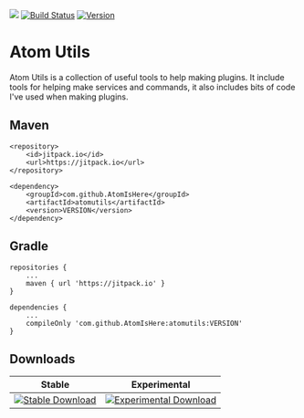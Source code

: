 [![](https://jitci.com/gh/AtomIsHere/atomutils/svg)](https://jitci.com/gh/AtomIsHere/atomutils) [![Build Status](https://travis-ci.org/AtomIsHere/atomutils.svg?branch=master)](https://travis-ci.org/AtomIsHere/atomutils) [![Version](https://img.shields.io/badge/version-1.0.4-brightgreen)]()


# Atom Utils
   <p>Atom Utils is a collection of useful tools to help making plugins. It include tools for helping make services and
   commands, it also includes bits of code I've used when making plugins.</p>

## Maven
    <repository>
        <id>jitpack.io</id>
        <url>https://jitpack.io</url>
    </repository>
    
    <dependency>
        <groupId>com.github.AtomIsHere</groupId>
        <artifactId>atomutils</artifactId>
        <version>VERSION</version>
    </dependency>
    
## Gradle
    repositories {
        ...
        maven { url 'https://jitpack.io' }
    }
    
    dependencies {
        ...
        compileOnly 'com.github.AtomIsHere:atomutils:VERSION'
    }

## Downloads
| Stable | Experimental |
| ------ | ------------ |
| [![Stable Download](https://img.shields.io/badge/download-stable-green)](https://github.com/AtomIsHere/atomutils/releases) | [![Experimental Download](https://img.shields.io/badge/download-experimental-red)](https://ci.appveyor.com/project/AtomIsHere/atomutils/build/artifacts) |
